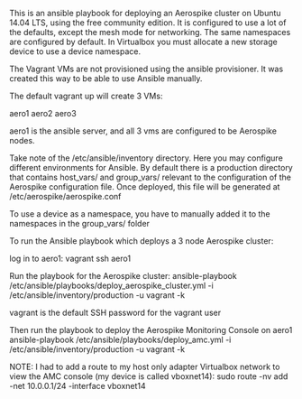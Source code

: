 This is an ansible playbook for deploying an Aerospike cluster on Ubuntu 14.04 LTS, using the free community edition. It is configured to use a lot of the defaults, except the mesh mode for networking. The same namespaces are configured by default. In Virtualbox you must allocate a new storage device to use a device namespace.

The Vagrant VMs are not provisioned using the ansible provisioner. It was created this way to be able to use Ansible manually.

The default vagrant up will create 3 VMs:

aero1
aero2
aero3

aero1 is the ansible server, and all 3 vms are configured to be Aerospike nodes.

Take note of the /etc/ansible/inventory directory. Here you may configure different environments for Ansible. By default there is a production directory that contains host_vars/ and group_vars/ relevant to the configuration of the Aerospike configuration file. Once deployed, this file will be generated at /etc/aerospike/aerospike.conf

To use a device as a namespace, you have to manually added it to the namespaces in the group_vars/ folder

To run the Ansible playbook which deploys a 3 node Aerospike cluster:

log in to aero1:
vagrant ssh aero1

Run the playbook for the Aerospike cluster:
ansible-playbook /etc/ansible/playbooks/deploy_aerospike_cluster.yml -i /etc/ansible/inventory/production -u vagrant -k

vagrant is the default SSH password for the vagrant user

Then run the playbook to deploy the Aerospike Monitoring Console on aero1
ansible-playbook /etc/ansible/playbooks/deploy_amc.yml -i /etc/ansible/inventory/production -u vagrant -k

NOTE: I had to add a route to my host only adapter Virtualbox network to view the AMC console (my device is called vboxnet14):
sudo route -nv add -net 10.0.0.1/24 -interface vboxnet14
